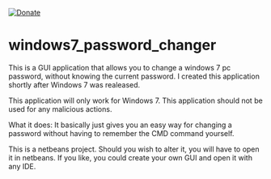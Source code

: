 [![Donate](https://img.shields.io/badge/Donate-PayPal-green.svg)](https://www.paypal.com/cgi-bin/webscr?cmd=_s-xclick&hosted_button_id=RVJC5VUM5ZEW8&source=url)

# windows7_password_changer
This is a GUI application that allows you to change a windows 7 pc password, without knowing the current password. I created this application  shortly after Windows 7 was realeased.

This application will only work for Windows 7.
This application should not be used for any malicious actions.

What it does:
It basically just gives you an easy way for changing a password without having to remember the CMD command yourself.

This is a netbeans project. Should you wish to alter it, you will have to open it in netbeans. If you like, you could create your own GUI and open it with any IDE.
